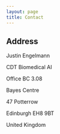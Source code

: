 ```yaml
---
layout: page
title: Contact
---
```


## Address

Justin Engelmann

CDT Biomedical AI

Office BC 3.08

Bayes Centre

47 Potterrow 

Edinburgh EH8 9BT

United Kingdom
